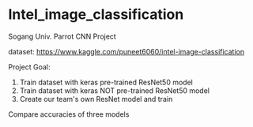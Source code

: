 # Intel_image_classification
Sogang Univ. Parrot CNN Project

dataset: https://www.kaggle.com/puneet6060/intel-image-classification

Project Goal:

1. Train dataset with keras pre-trained ResNet50 model 
2. Train dataset with keras NOT pre-trained ResNet50 model
3. Create our team's own ResNet model and train

Compare accuracies of three models
